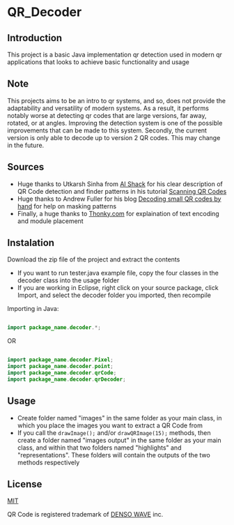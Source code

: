 # QR_Decoder
## Introduction
This project is a basic Java implementation qr detection used in modern qr applications that looks to achieve basic functionality and usage

## Note
This projects aims to be an intro to qr systems, and so, does not provide the adaptability and versatility of modern systems. As a result, it performs notably worse at detecting qr codes that are large versions, far away, rotated, or at angles. Improving the detection system is one of the possible improvements that can be made to this system. Secondly, the current version is only able to decode up to version 2 QR codes. This may change in the future.


## Sources
- Huge thanks to Utkarsh Sinha from [AI Shack](https://aishack.in/) for his clear description of QR Code detection and finder patterns in his tutorial [Scanning QR Codes](https://aishack.in/tutorials/scanning-qr-codes-1/) 
- Huge thanks to Andrew Fuller for his blog [Decoding small QR codes by hand](https://blog.qartis.com/decoding-small-qr-codes-by-hand/) for help on masking patterns
- Finally, a huge thanks to [Thonky.com](https://www.thonky.com/qr-code-tutorial/) for explaination of text encoding and module placement

## Instalation
Download the zip file of the project and extract the contents </br>
- If you want to run tester.java example file, copy the four classes in the decoder class into the usage folder
- If you are working in Eclipse, right click on your source package, click Import, and select the decoder folder you imported, then recompile

Importing in Java:
```java

import package_name.decoder.*;

```
OR
```java

import package_name.decoder.Pixel;
import package_name.decoder.point;
import package_name.decoder.qrCode;
import package_name.decoder.qrDecoder;

```

## Usage

- Create folder named "images" in the same folder as your main class, in which you place the images you want to extract a QR Code from
- If you call the ```drawImage();``` and/or ```drawQRImage(15);``` methods, then create a folder named "images output" in the same folder as your main class, and within that two folders named "highlights" and "representations". These folders will contain the outputs of the two methods respectively

## License
[MIT](https://choosealicense.com/licenses/mit/)

QR Code is registered trademark of [DENSO WAVE](https://www.denso-wave.com/en/) inc.
